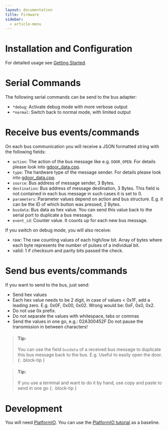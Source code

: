 ```yaml
---
layout: documentation
title: Firmware
sidebar:
  - article-menu
---
```


# Installation and Configuration
For detailed usage see [Getting Started](/documentation/getting-started.html).

# Serial Commands
The following serial commands can be send to the bus adapter:
- `*debug`: Activate debug mode with more verbose output
- `*normal`: Switch back to normal mode, with limited output

# Receive bus events/commands
On each bus communication you will receive a JSON formatted string with the following fields:
- `action`: The action of the bus message like e.g. `DOOR_OPEN`. For details please look into [gdoor_data.cpp](https://github.com/gdoor-org/gdoor/blob/main/firmware/esp32/gdoor/src/gdoor_data.cpp).
- `type`: The hardware type of the message sender. For details please look into [gdoor_data.cpp](https://github.com/gdoor-org/gdoor/blob/main/firmware/esp32/gdoor/src/gdoor_data.cpp).
- `source`: Bus address of message sender, 3 Bytes.
- `destination`: Bus address of message destination, 3 Bytes. This field is not contained in each bus message in such cases it is set to 0.
- `parameters`: Parameter values depend on action and bus structure. E.g. it can be the ID of which button was pressed, 2 Bytes.
- `busdata`: Bus data as hex value. You can send this value back to the serial port to duplicate a bus message.
- `event_id`: Counter value. It counts up for each new bus message.

If you switch on debug mode, you will also receive:
- raw: The raw counting values of each high/low bit. Array of bytes where each byte represents the number of pulses of a individual bit.
- valid: 1 if checksum and parity bits passed the check.

# Send bus events/commands
If you want to send to the bus, just send:
- Send hex values
- Each hex value needs to be 2 digit, in case of values < 0x1F, add a leading zero.
  E.g. 0x0F, 0x00, 0x02. Wrong would be: 0xF, 0x0, 0x2.
- Do not use 0x prefix.
- Do not separate the values with whitespace, tabs or commas
- Send the values in one go, e.g.: 02A300452F
  Do not pause the transmission in between characters!

> #### Tip:
>
> You can use the field `busdata` of a received bus message to duplicate this bus message back to the bus.
> E.g. Useful to easily open the door.
{: .block-tip }

> #### Tip:
>
> If you use a terminal and want to do it by hand, use copy and paste to send in one go
{: .block-tip }

# Development
You will need [PlatformIO](https://platformio.org/).
You can use the [PlatformIO tutorial](https://docs.platformio.org/en/stable/tutorials/espressif32/espidf_debugging_unit_testing_analysis.html)
as a baseline.